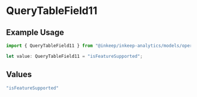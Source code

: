 # QueryTableField11

## Example Usage

```typescript
import { QueryTableField11 } from "@inkeep/inkeep-analytics/models/operations";

let value: QueryTableField11 = "isFeatureSupported";
```

## Values

```typescript
"isFeatureSupported"
```